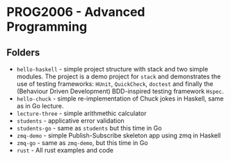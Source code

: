 # PROG2006 - Advanced Programming

## Folders

* `hello-haskell` - simple project structure with stack and two simple modules.
    The project is a demo project for `stack` and demonstrates the use of
    testing frameworks: `HUnit`, `QuickCheck`, `doctest` and finally
    the (Behaviour Driven Development) BDD-inspired testing framework `Hspec`.
* `hello-chuck` - simple re-implementation of Chuck jokes in Haskell, same as in Go lecture.
* `lecture-three` - simple arithmethic calculator
* `students` - applicative error validation 
* `students-go` - same as `students` but this time in Go
* `zmq-demo` - simple Publish-Subscribe skeleton app using zmq in Haskell
* `zmq-go` - same as `zmq-demo`, but this time in Go
* `rust` - All rust examples and code
